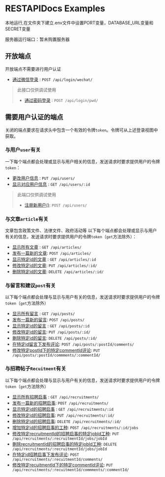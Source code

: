 # RESTAPIDocs Examples

本地运行,在文件夹下建立.env文件中设置PORT变量，DATABASE_URL变量和SECRET变量

服务器运行端口：暂未购置服务器

## 开放端点

开放端点不需要进行用户认证

* [通过微信登录](./apidocs/login/login-wechat.md) : `POST /api/login/wechat/`
> 此接口仅供调试使用
> * [通过密码登录](./apidocs/login/login-pwd.md) : `POST /api/login/pwd/` 


## 需要用户认证的端点

关闭的端点要求在请求头中包含一个有效的令牌`token`。令牌可从上述登录视图中获取。

### 与用户`user`有关

一下每个端点都会处理或显示与用户相关的信息，发送请求时要求提供用户的令牌`token`：
* [更改用户信息](./apidocs/user/put.md) : `PUT /api/users/`
* [显示对应用户信息](./apidocs/user/get.md) : `GET /api/users/:id`
> 此端口仅供调试使用
> * [注册新用户()](./apidocs/user/post.md): `POST /api/users/`

### 与文章`article`有关

文章包含政策文件、法律文件、政府活动等
以下每个端点都会处理或显示与用户有关的信息，发送请求时要求提供用户的令牌`token`（`get`方法除外）：

* [显示所有文章](./apidocs/article/get.md) : `GET /api/articles/`
* [发布一篇新的文章](./apidocs/article/post.md): `POST /api/articles/`
* [显示特定id的文章](./apidocs/article/id/get.md) : `GET /api/articles/:id`
* [修改特定id的文章](./apidocs/article/id/put.md): `PUT /api/articles/:id/`
* [删除特定id的文章](./apidocs/article/id/delete.md): `DELETE /api/articles/:id/`

### 与留言和建议`post`有关

以下每个端点都会处理与显示与用户有关的信息，发送请求时要求提供用户的令牌`token`（`get`方法除外）

* [显示所有留言](./apidocs/post/get.md) : `GET /api/posts/`
* [发布一篇新的留言](./apidocs/post/post.md): `POST /api/posts/`
* [显示特定id的留言](./apidocs/post/postId/get.md) : `GET /api/posts/:id`
* [修改特定id的留言](./apidocs/post/postId/put.md): `PUT /api/posts/:id/`
* [删除特定id的留言](./apidocs/post/postId/delete.md): `DELETE /api/posts/:id/`
* [在特定id留言下发布评论](./apidocs/post/postId/comment/post.md): `POST /api/posts/:postId/comments/`
* [修改特定postId下的特定commentId评论](./apidocs/post/postId/comment/put.md): `PUT /api/posts/:postId/commments/:commentId/`
<!-- * [删除postId下的特定commentId评论](): `DELETE /api/posts/:postId/commments/:commentId/` -->

### 与招聘帖子`Recuitment`有关
以下每个端点都会处理与显示与用户有关的信息，发送请求时要求提供用户的令牌`token`（`get`方法除外）
* [显示所有招聘启事](./apidocs/recruitment/get.md) : `GET /api/recruitments/`
* [发布一篇新的招聘启事](./apidocs/recruitment/post.md): `POST /api/recruitments/`
* [显示特定id的招聘启事](./apidocs/recruitment/recuitmentId/get.md) : `GET /api/recruitments/:id`
* [修改特定id的招聘启事](./apidocs/recruitment/recuitmentId/put.md): `PUT /api/recruitments/:id/`
* [删除特定id的招聘启事](./apidocs/recruitment/recuitmentId/delete.md): `DELETE /api/recruitments/:id/`
* [增加特定id的招聘启事的工种](./apidocs/recruitment/recuitmentId/job/post.md): `POST /api/recruitments/:id/jobs`
* [修改特定recruitmentId的招聘启事的特定jobId工种](./apidocs/recruitment/recuitmentId/job/put.md): `PUT /api/recruitments/:recruitmentId/jobs/jobId`
* [删除recruitmentId的招聘启事的特定jobId工种](./apidocs/recruitment/recuitmentId/job/delete.md): `DELETE /api/recruitments/:recruitmentId/jobs/jobId`
* [在特定id招聘启事下发布评论](./apidocs/recruitment//recuitmentId/comment/post.md): `POST /api/recruitments/:recuitmentId/comments/`
* [修改特定recuitmentId下的特定commentId评论](./apidocs/recruitment/recuitmentId/comment/put.md): `PUT /api/recruitments/:recuitmentId/commments/:commentId/`
<!-- * [删除recuitmentId下的特定commentId评论](): `DELETE /api/recruitments/:recuitmentId/commments/:commentId/` -->